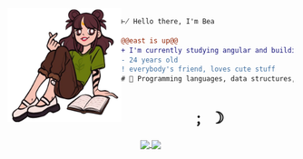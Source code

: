<img align="left" height="200" src="assets/bea2.png"/>

```diff
⊬ Hello there, I'm Bea

@@east is up@@
+ I'm currently studying angular and building my own projects
- 24 years old
! everybody's friend, loves cute stuff 
# 📖 Programming languages, data structures, web development
```

<h1 align="center">﹔ ☽</h1>
<p align="center">
  <a href="https://github.com/anuraghazra/github-readme-stats">
    <img
      align="center"
      src="https://github-readme-stats.vercel.app/api/top-langs/?username=beatricelopes&layout=compact&theme=transparent&title_color=925868"
    />
  </a>
  <a href="https://github.com/anuraghazra/github-readme-stats">
    <img
      align="center"
      height="165"
      src="https://github-readme-stats.vercel.app/api?username=beatricelopes&count_private=true&show_icons=true&custom_title=Github%20Status&hide=issues&theme=transparent&title_color=925868"
    />
  </a>
</p>
